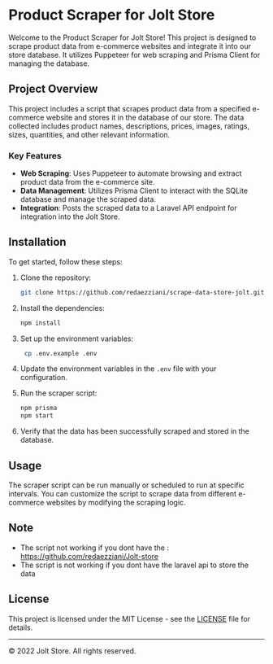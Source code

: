 # Product Scraper for Jolt Store

Welcome to the Product Scraper for Jolt Store! This project is designed to scrape product data from e-commerce websites and integrate it into our store database. It utilizes Puppeteer for web scraping and Prisma Client for managing the database.

## Project Overview

This project includes a script that scrapes product data from a specified e-commerce website and stores it in the database of our store. The data collected includes product names, descriptions, prices, images, ratings, sizes, quantities, and other relevant information. 

### Key Features

- **Web Scraping**: Uses Puppeteer to automate browsing and extract product data from the e-commerce site.
- **Data Management**: Utilizes Prisma Client to interact with the SQLite database and manage the scraped data.
- **Integration**: Posts the scraped data to a Laravel API endpoint for integration into the Jolt Store.

## Installation

To get started, follow these steps:

1. Clone the repository:

   ```bash
   git clone https://github.com/redaezziani/scrape-data-store-jolt.git
    ```
2. Install the dependencies:

   ```bash
   npm install
   ```
3. Set up the environment variables:

   ```bash
    cp .env.example .env
    ```
4. Update the environment variables in the `.env` file with your configuration.

5. Run the scraper script:

   ```bash
   npm prisma  
   npm start
   ```
6. Verify that the data has been successfully scraped and stored in the database.

## Usage

The scraper script can be run manually or scheduled to run at specific intervals. You can customize the script to scrape data from different e-commerce websites by modifying the scraping logic.


## Note 
- The script not working if you dont have the : https://github.com/redaezziani/Jolt-store
- The script is not working if you dont have the laravel api to store the data

## License

This project is licensed under the MIT License - see the [LICENSE](LICENSE) file for details.

---

© 2022 Jolt Store. All rights reserved.
```


